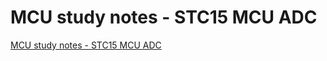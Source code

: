# MCU study notes - STC15 MCU ADC
[MCU study notes - STC15 MCU ADC](https://aiwithcloud.com/2022/09/16/mcu_study_notes___stc15_mcu_adc/)